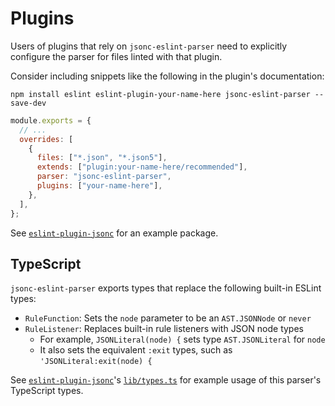 # Plugins

Users of plugins that rely on `jsonc-eslint-parser` need to explicitly configure the parser for files linted with that plugin.

Consider including snippets like the following in the plugin's documentation:

```shell
npm install eslint eslint-plugin-your-name-here jsonc-eslint-parser --save-dev
```

```js
module.exports = {
  // ...
  overrides: [
    {
      files: ["*.json", "*.json5"],
      extends: ["plugin:your-name-here/recommended"],
      parser: "jsonc-eslint-parser",
      plugins: ["your-name-here"],
    },
  ],
};
```

See [`eslint-plugin-jsonc`](https://github.com/ota-meshi/eslint-plugin-jsonc) for an example package.

## TypeScript

`jsonc-eslint-parser` exports types that replace the following built-in ESLint types:

- `RuleFunction`: Sets the `node` parameter to be an `AST.JSONNode` or `never`
- `RuleListener`: Replaces built-in rule listeners with JSON node types
  - For example, `JSONLiteral(node) {` sets type `AST.JSONLiteral` for `node`
  - It also sets the equivalent `:exit` types, such as `'JSONLiteral:exit(node) {`

See [`eslint-plugin-jsonc`](https://github.com/ota-meshi/eslint-plugin-jsonc)'s [`lib/types.ts`](https://github.com/ota-meshi/eslint-plugin-jsonc/blob/master/lib/types.ts) for example usage of this parser's TypeScript types.
